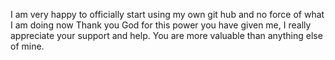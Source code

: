 I am very happy to officially start using my own git hub and no force of what I am doing now
Thank you God for this power you have given me, I really appreciate your support and help.
You are more valuable than anything else of mine.
